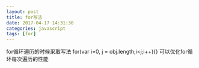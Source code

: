 ```yaml
---
layout: post
title: for写法
date: 2017-04-17 14:31:30
categories: javascript
tags: [for]
---
```

for循环遍历的时候采取写法
	for(var i=0, j = obj.length;i<j;i++){}
可以优化for循环每次遍历的性能

